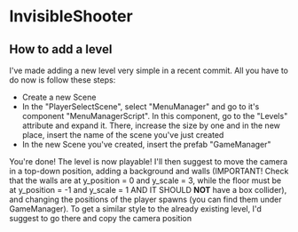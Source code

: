 # InvisibleShooter

## How to add a level
I've made adding a new level very simple in a recent commit. All you have to do now is follow these steps:
* Create a new Scene
* In the "PlayerSelectScene", select "MenuManager" and go to it's component "MenuManagerScript". In this component, go to the "Levels" attribute and expand it. There, increase the size by one and in the new place, insert the name of the scene you've just created
* In the new Scene you've created, insert the prefab "GameManager"

You're done! The level is now playable! I'll then suggest to move the camera in a top-down position, adding a background and walls (IMPORTANT! Check that the walls are at y_position = 0 and y_scale = 3, while the floor must be at y_position = -1 and y_scale = 1 AND IT SHOULD **NOT** have a box collider), and changing the positions of the player spawns (you can find them under GameManager). To get a similar style to the already existing level, I'd suggest to go there and copy the camera position
